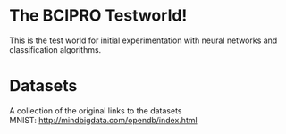 # The BCIPRO Testworld!
This is the test world for initial experimentation with neural networks and classification algorithms.

# Datasets
A collection of the original links to the datasets </br>
MNIST: http://mindbigdata.com/opendb/index.html
